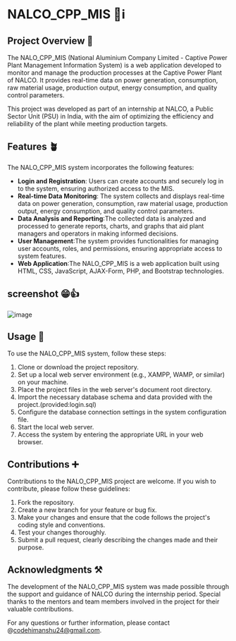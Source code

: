 # NALCO_CPP_MIS 📅ℹ️
## Project Overview 📃
The NALO_CPP_MIS (National Aluminium Company Limited - Captive Power Plant Management Information System) is a web application developed to monitor and manage the production processes at the Captive Power Plant of NALCO. It provides real-time data on power generation, consumption, raw material usage, production output, energy consumption, and quality control parameters.

This project was developed as part of an internship at NALCO, a Public Sector Unit (PSU) in India, with the aim of optimizing the efficiency and reliability of the plant while meeting production targets.
## Features 🪴
The NALO_CPP_MIS system incorporates the following features:
- **Login and Registration**: Users can create accounts and securely log in to the system, ensuring authorized access to the MIS.
- **Real-time Data Monitoring**: The system collects and displays real-time data on power generation, consumption, raw material usage, production output, energy consumption, and quality control parameters.
- **Data Analysis and Reporting**:The collected data is analyzed and processed to generate reports, charts, and graphs that aid plant managers and operators in making informed decisions.
- **User Management**:The system provides functionalities for managing user accounts, roles, and permissions, ensuring appropriate access to system features.
- **Web Application**:The NALO_CPP_MIS is a web application built using HTML, CSS, JavaScript, AJAX-Form, PHP, and Bootstrap technologies.
## screenshot 😁👍
![image](https://github.com/HimanshuMohanty-Git24/NALCO_CPP_MIS/assets/94133298/5a85ad42-aca5-4350-bb43-d40af9ecbd66)

## Usage 🌿
To use the NALO_CPP_MIS system, follow these steps:
1. Clone or download the project repository.
2. Set up a local web server environment (e.g., XAMPP, WAMP, or similar) on your machine.
3. Place the project files in the web server's document root directory.
4. Import the necessary database schema and data provided with the project.(provided:login.sql)
5. Configure the database connection settings in the system configuration file.
6. Start the local web server.
7. Access the system by entering the appropriate URL in your web browser.

## Contributions ➕
Contributions to the NALO_CPP_MIS project are welcome. If you wish to contribute, please follow these guidelines:
1. Fork the repository.
2. Create a new branch for your feature or bug fix.
3. Make your changes and ensure that the code follows the project's coding style and conventions.
4. Test your changes thoroughly.
5. Submit a pull request, clearly describing the changes made and their purpose.
## Acknowledgments ⚒️
The development of the NALO_CPP_MIS system was made possible through the support and guidance of NALCO during the internship period. Special thanks to the mentors and team members involved in the project for their valuable contributions.

For any questions or further information, please contact @codehimanshu24@gmail.com.

